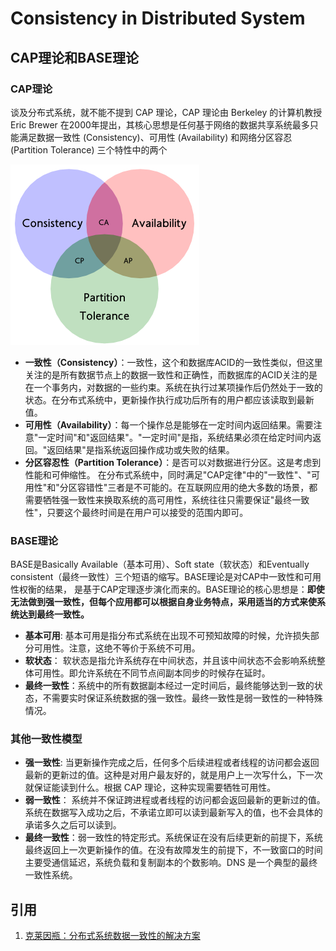 # Consistency in Distributed System

## CAP理论和BASE理论

### CAP理论

谈及分布式系统，就不能不提到 CAP 理论，CAP 理论由 Berkeley 的计算机教授 Eric Brewer 在2000年提出，其核心思想是任何基于网络的数据共享系统最多只能满足数据一致性  (Consistency)、可用性 (Availability) 和网络分区容忍 (Partition Tolerance) 三个特性中的两个

![](images/consistency/1.png)

- **一致性（Consistency）**：一致性，这个和数据库ACID的一致性类似，但这里关注的是所有数据节点上的数据一致性和正确性，而数据库的ACID关注的是在一个事务内，对数据的一些约束。系统在执行过某项操作后仍然处于一致的状态。在分布式系统中，更新操作执行成功后所有的用户都应该读取到最新值。
- **可用性（Availability）**：每一个操作总是能够在一定时间内返回结果。需要注意"一定时间"和"返回结果"。"一定时间"是指，系统结果必须在给定时间内返回。"返回结果"是指系统返回操作成功或失败的结果。
- **分区容忍性（Partition Tolerance）**：是否可以对数据进行分区。这是考虑到性能和可伸缩性。
在分布式系统中，同时满足"CAP定律"中的"一致性"、"可用性"和"分区容错性"三者是不可能的。在互联网应用的绝大多数的场景，都需要牺牲强一致性来换取系统的高可用性，系统往往只需要保证"最终一致性"，只要这个最终时间是在用户可以接受的范围内即可。

### BASE理论

BASE是Basically Available（基本可用）、Soft state（软状态）和Eventually consistent（最终一致性）三个短语的缩写。BASE理论是对CAP中一致性和可用性权衡的结果， 是基于CAP定理逐步演化而来的。BASE理论的核心思想是：**即使无法做到强一致性，但每个应用都可以根据自身业务特点，采用适当的方式来使系统达到最终一致性。**

- **基本可用**: 基本可用是指分布式系统在出现不可预知故障的时候，允许损失部分可用性。注意，这绝不等价于系统不可用。
- **软状态**： 软状态是指允许系统存在中间状态，并且该中间状态不会影响系统整体可用性。即允许系统在不同节点间副本同步的时候存在延时。
- **最终一致性**：系统中的所有数据副本经过一定时间后，最终能够达到一致的状态，不需要实时保证系统数据的强一致性。最终一致性是弱一致性的一种特殊情况。

### 其他一致性模型

- **强一致性**: 当更新操作完成之后，任何多个后续进程或者线程的访问都会返回最新的更新过的值。这种是对用户最友好的，就是用户上一次写什么，下一次就保证能读到什么。根据 CAP 理论，这种实现需要牺牲可用性。
- **弱一致性**： 系统并不保证跨进程或者线程的访问都会返回最新的更新过的值。系统在数据写入成功之后，不承诺立即可以读到最新写入的值，也不会具体的承诺多久之后可以读到。
- **最终一致性**：弱一致性的特定形式。系统保证在没有后续更新的前提下，系统最终返回上一次更新操作的值。在没有故障发生的前提下，不一致窗口的时间主要受通信延迟，系统负载和复制副本的个数影响。DNS 是一个典型的最终一致性系统。

## 引用

1. [克莱因瓶：分布式系统数据一致性的解决方案](https://www.cnblogs.com/wangweitr/p/7505712.html)